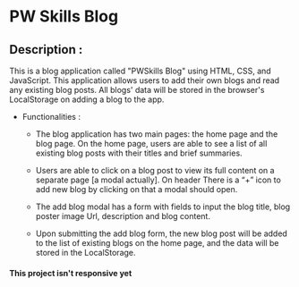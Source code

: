 # PW Skills Blog

## Description :
 This is a blog application called "PWSkills Blog" using HTML, CSS, and JavaScript. This application allows users to add their own blogs and read any existing blog posts.  All blogs' data will be stored in the browser's LocalStorage on adding a blog to the app.

* Functionalities : 

    * The blog application has two main pages: the home page and the blog page.
    On the home page, users are able to see a list of all existing blog posts with their titles and brief summaries.

    * Users are able to click on a blog post to view its full content on a separate page [a modal actually]. On header There is a “+” icon to add new blog by clicking on that a modal should open.

    * The add blog modal has a form with fields to input the blog title, blog poster image Url, description and blog content.

    * Upon submitting the add blog form, the new blog post will be added to the list of existing blogs on the home page, and the data will be stored in the LocalStorage.


#### This project isn't responsive yet